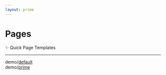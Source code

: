 ```yaml
---
layout: prime
---
```

# Pages
✨ Quick Page Templates

***

demo/[default](./demo/default)  
demo/[prime](./demo/prime)

